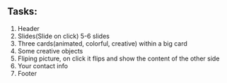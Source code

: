 ## Tasks:
1. Header
2. Slides(Slide on click) 5-6 slides
3. Three cards(animated, colorful, creative) within a big card
4. Some creative objects
5. Fliping picture, on click it flips and show the content of the other side
6. Your contact info
7. Footer
